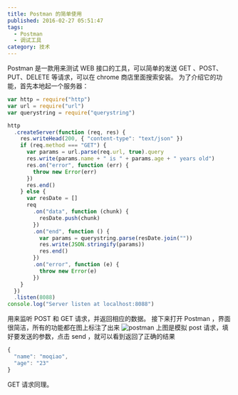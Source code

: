 ```yaml
---
title: Postman 的简单使用
published: 2016-02-27 05:51:47
tags:
  - Postman
  - 调试工具
category: 技术
---
```


Postman 是一款用来测试 WEB 接口的工具，可以简单的发送 GET 、POST、PUT、DELETE 等请求，可以在 chrome 商店里面搜索安装。
为了介绍它的功能，首先本地起一个服务器：

```js
var http = require("http")
var url = require("url")
var querystring = require("querystring")

http
  .createServer(function (req, res) {
    res.writeHead(200, { "content-type": "text/json" })
    if (req.method === "GET") {
      var params = url.parse(req.url, true).query
      res.write(params.name + " is " + params.age + " years old")
      res.on("error", function (err) {
        throw new Error(err)
      })
      res.end()
    } else {
      var resDate = []
      req
        .on("data", function (chunk) {
          resDate.push(chunk)
        })
        .on("end", function () {
          var params = querystring.parse(resDate.join(""))
          res.write(JSON.stringify(params))
          res.end()
        })
        .on("error", function (e) {
          throw new Error(e)
        })
    }
  })
  .listen(8088)
console.log("Server listen at localhost:8088")
```

用来监听 POST 和 GET 请求，并返回相应的数据。
接下来打开 Postman ，界面很简洁，所有的功能都在图上标注了出来
![postman](/imgs/simple-use-of-postman.png)
上图是模拟 post 请求，填好要发送的参数，点击 send ，就可以看到返回了正确的结果

```js
{
  "name": "moqiao",
  "age": "23"
}
```

GET 请求同理。

